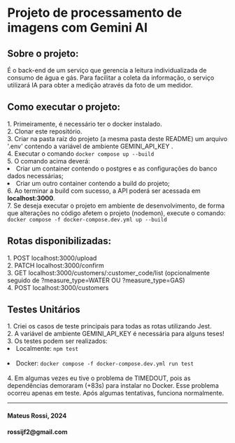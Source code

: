 <h1>Projeto de processamento de imagens com Gemini AI</h1>

<h2>Sobre o projeto:</h2>
<p>É o back-end de um serviço que gerencia a leitura individualizada de 
consumo de água e gás. Para facilitar a coleta da informação, o serviço utilizará IA para 
obter a medição através da foto de um medidor.
</p>

<h2>Como executar o projeto:</h2>
1. Primeiramente, é necessário ter o docker instalado.<br/>
2. Clonar este repositório.<br/>
3. Criar na pasta raíz do projeto (a mesma pasta deste README) um arquivo '.env'  contendo a variável de ambiente GEMINI_API_KEY .<br/>
4. Executar o comando <code>docker compose up --build</code><br/>
5. O comando acima deverá:<br/> 
    <li> Criar um container contendo o postgres e as configurações do banco dados necessárias;</li>
    <li> Criar um outro container contendo a build do projeto;</li>
6. Ao terminar a build com sucesso, a API poderá ser acessada em <b>localhost:3000</b>.<br/>
7. Se deseja executar o projeto em ambiente de desenvolvimento, de forma que alterações no código afetem o projeto (nodemon), execute o comando: <code>docker compose -f docker-compose.dev.yml up --build</code><br/>

<h2>Rotas disponibilizadas: </h2>
1. POST  localhost:3000/upload<br/>
2. PATCH localhost:3000/confirm<br/>
3. GET   localhost:3000/customers/:customer_code/list (opcionalmente seguido de ?measure_type=WATER OU ?measure_type=GAS)<br/>
4. POST  localhost:3000/customers<br/>

<h2>Testes Unitários</h2>
1. Criei os casos de teste principais para todas as rotas utilizando Jest.<br/>
2. A variável de ambiente GEMINI_API_KEY é necessária para alguns teses!<br/>
3. Os testes podem ser realizados:<br/>
  <li> Localmente: <code>npm test</code></li><br/>
  <li> Docker: <code>docker compose -f docker-compose.dev.yml run test</code></li><br/>
4. Em algumas vezes eu tive o problema de TIMEDOUT, pois as dependências demoraram (+83s) para instalar no Docker. Esse problema ocorreu apenas em teste. Após algumas tentativas, funciona normalmente.

<hr />
  <h4>Mateus Rossi, 2024</h4>
  <h4>rossijf2@gmail.com</h4>


